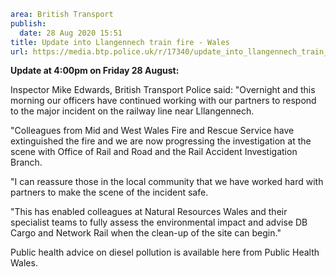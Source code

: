 ```yaml
area: British Transport
publish:
  date: 28 Aug 2020 15:51
title: Update into Llangennech train fire - Wales
url: https://media.btp.police.uk/r/17340/update_into_llangennech_train_fire_-_wales
```

**Update at 4:00pm on Friday 28 August:**

Inspector Mike Edwards, British Transport Police said:
"Overnight and this morning our officers have continued working with our partners to respond to the major incident on the railway line near Lllangennech.

"Colleagues from Mid and West Wales Fire and Rescue Service have extinguished the fire and we are now progressing the investigation at the scene with Office of Rail and Road and the Rail Accident Investigation Branch.

"I can reassure those in the local community that we have worked hard with partners to make the scene of the incident safe.

"This has enabled colleagues at Natural Resources Wales and their specialist teams to fully assess the environmental impact and advise DB Cargo and Network Rail when the clean-up of the site can begin."

Public health advice on diesel pollution is available here from Public Health Wales.
